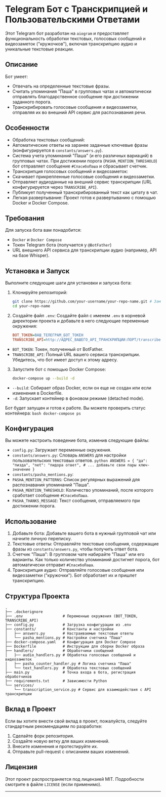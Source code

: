 # Telegram Бот с Транскрипцией и Пользовательскими Ответами

Этот Telegram бот разработан на `aiogram` и предоставляет функциональность обработки текстовых, голосовых сообщений и видеозаметок ("кружочков"), включая транскрипцию аудио и уникальные текстовые реакции.

## Описание

Бот умеет:
  - Отвечать на определенные текстовые фразы.
  - Считать упоминания "Паша" в групповых чатах и автоматически отправлять благодарственное сообщение при достижении заданного порога.
  - Транскрибировать голосовые сообщения и видеозаметки, отправляя их во внешний API сервис для распознавания речи.

## Особенности
  - Обработка текстовых сообщений:
  - Автоматические ответы на заранее заданные ключевые фразы (конфигурируется в `constants/answers.py`).
  - Система учета упоминаний "Паша" (и его различных вариаций) в групповых чатах. При достижении порога (`PASHA_MENTION_THRESHOLD`) бот отправляет сообщение `#СпасибоПаша` и сбрасывает счетчик.
  - Транскрипция голосовых сообщений и видеозаметок:
  - Скачивает прикрепленные голосовые сообщения и видеозаметки.
  - Отправляет аудиоданные на внешний сервис транскрипции (URL конфигурируется через `TRANSCRIBE_API`).
  - Публикует полученный транскрибированный текст как цитату в чат.
  - Легкая развертывание: Проект готов к развертыванию с помощью Docker и Docker Compose.

## Требования

Для запуска бота вам понадобится:
  - `Docker` и `Docker Compose`
  - Токен Telegram бота (получается у `@BotFather`)
  - URL внешнего API сервиса для транскрипции аудио (например, API на базе Whisper).

## Установка и Запуск

Выполните следующие шаги для установки и запуска бота:

1.  Клонируйте репозиторий:
    ```bash
    git clone https://github.com/your-username/your-repo-name.git # Замените на актуальный URL
    cd your-repo-name
    ```

2.  Создайте файл `.env`:
    Создайте файл с именем `.env` в корневой директории проекта и добавьте в него следующие переменные окружения:

    ```ini
    BOT_TOKEN=ВАШ_ТЕЛЕГРАМ_БОТ_ТОКЕН
    TRANSCRIBE_API=http://АДРЕС_ВАШЕГО_API_ТРАНСКРИПЦИИ:ПОРТ/transcribe
    ```
  - `BOT_TOKEN`: Токен, полученный от BotFather.
  - `TRANSCRIBE_API`: Полный URL вашего сервиса транскрипции. Убедитесь, что бот имеет доступ к этому адресу.

3.  Запустите бот с помощью Docker Compose:
    ```bash
    docker-compose up --build -d
    ```
  - `--build`: Собирает образ Docker, если он еще не создан или если изменения в Dockerfile.
  - `-d`: Запускает контейнер в фоновом режиме (detached mode).

Бот будет запущен и готов к работе. Вы можете проверить статус контейнера:
`bash
docker-compose ps
`

## Конфигурация

Вы можете настроить поведение бота, изменив следующие файлы:
  - `config.py`: Загружает переменные окружения.
  - `constants/answers.py`: Словарь `ANSWERS` для настройки пользовательских текстовых ответов.
    `python
    ANSWERS = {
        "да": "пизда",
        "net": "пидора ответ",
        # ... добавьте свои пары ключ-значение
    }
    `
  - `constants/pasha_mentions.py`:
  - `PASHA_MENTION_PATTERNS`: Список регулярных выражений для распознавания упоминаний "Паша".
  - `PASHA_MENTION_THRESHOLD`: Количество упоминаний, после которого сработает сообщение `#СпасибоПаша`.
  - `PASHA_THANKS_MESSAGE`: Текст сообщения, отправляемого при достижении порога.

## Использование

1.  Добавьте бота: Добавьте вашего бота в нужный групповой чат или начните личную переписку.
2.  Текстовые ответы: Отправляйте текстовые сообщения, содержащие фразы из `constants/answers.py`, чтобы получить ответ бота.
3.  Счетчик "Паша": В групповом чате набирайте "Паша" или его варианты. Как только количество упоминаний достигнет порога, бот автоматически отправит `#СпасибоПаша`.
4.  Транскрипция аудио: Отправляйте голосовые сообщения или видеозаметки ("кружочки"). Бот обработает их и пришлет транскрипцию.

## Структура Проекта

```
.
├── .dockerignore
├── .env                  # Переменные окружения (BOT_TOKEN, TRANSCRIBE_API)
├── config.py             # Загрузка конфигурации из .env
├── constants/            # Константы и настройки
│   ├── answers.py        # Настраиваемые текстовые ответы
│   └── pasha_mentions.py # Настройки счетчика "Паша"
├── docker-compose.yaml   # Конфигурация для Docker Compose
├── Dockerfile            # Инструкции для сборки Docker образа
├── handlers/             # Обработчики сообщений
│   ├── audio_handlers.py # Обработка голосовых сообщений и видеозаметок
│   ├── pasha_counter_handler.py # Логика счетчика "Паша"
│   └── text_handlers.py  # Обработка текстовых сообщений
├── main.py               # Точка входа в бота, регистрация обработчиков
├── requirements.txt      # Зависимости Python
└── services/
    └── transcription_service.py # Сервис для взаимодействия с API транскрипции
```

## Вклад в Проект

Если вы хотите внести свой вклад в проект, пожалуйста, следуйте стандартным рекомендациям по разработке:
1.  Сделайте форк репозитория.
2.  Создайте новую ветку для ваших изменений.
3.  Внесите изменения и протестируйте их.
4.  Отправьте pull-request с описанием ваших изменений.

## Лицензия

Этот проект распространяется под лицензией MIT. Подробности смотрите в файле `LICENSE` (если применимо).

---